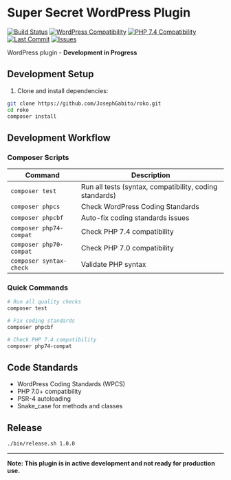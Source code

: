 # Super Secret WordPress Plugin

<!-- BADGES-START -->
[![Build Status](https://img.shields.io/github/actions/workflow/status/JosephGabito/roko/code-quality.yml?branch=main&label=build)](https://github.com/JosephGabito/roko/actions/workflows/code-quality.yml)
[![WordPress Compatibility](https://img.shields.io/github/actions/workflow/status/JosephGabito/roko/code-quality.yml?branch=main&label=WordPress&job=WordPress%20Compatibility)](https://github.com/JosephGabito/roko/actions/workflows/code-quality.yml)
[![PHP 7.4 Compatibility](https://img.shields.io/github/actions/workflow/status/JosephGabito/roko/code-quality.yml?branch=main&label=PHP%207.4&job=PHP%207.4%20Compatibility)](https://github.com/JosephGabito/roko/actions/workflows/code-quality.yml)
[![Last Commit](https://img.shields.io/github/last-commit/JosephGabito/roko)](https://github.com/JosephGabito/roko/commits/main)
[![Issues](https://img.shields.io/github/issues/JosephGabito/roko)](https://github.com/JosephGabito/roko/issues)
<!-- BADGES-END -->

WordPress plugin - **Development in Progress**

## Development Setup

1. Clone and install dependencies:
```bash
git clone https://github.com/JosephGabito/roko.git
cd roko
composer install
```

## Development Workflow

### Composer Scripts

| Command | Description |
|---------|-------------|
| `composer test` | Run all tests (syntax, compatibility, coding standards) |
| `composer phpcs` | Check WordPress Coding Standards |
| `composer phpcbf` | Auto-fix coding standards issues |
| `composer php74-compat` | Check PHP 7.4 compatibility |
| `composer php70-compat` | Check PHP 7.0 compatibility |
| `composer syntax-check` | Validate PHP syntax |

### Quick Commands

```bash
# Run all quality checks
composer test

# Fix coding standards
composer phpcbf

# Check PHP 7.4 compatibility
composer php74-compat
```

## Code Standards

- WordPress Coding Standards (WPCS)
- PHP 7.0+ compatibility
- PSR-4 autoloading
- Snake_case for methods and classes

## Release

```bash
./bin/release.sh 1.0.0
```

---

**Note: This plugin is in active development and not ready for production use.** 